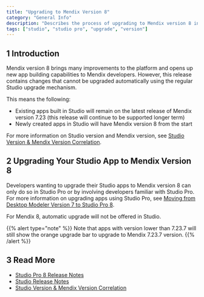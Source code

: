 ```yaml
---
title: "Upgrading to Mendix Version 8"
category: "General Info"
description: "Describes the process of upgrading to Mendix version 8 in Studio."
tags: ["studio", "studio pro", "upgrade", "version"]
---
```


## 1 Introduction 

Mendix version 8 brings many improvements to the platform and opens up new app building capabilities to Mendix developers. However, this release contains changes that cannot be upgraded automatically using the regular Studio upgrade mechanism. 

This means the following:

* Existing apps built in Studio will remain on the latest release of Mendix version 7.23 (this release will continue to be supported longer term)
* Newly created apps in Studio will have Mendix version 8 from the start

For more information on Studio version and Mendix version, see [Studio Version & Mendix Version Correlation](general-versions).

## 2 Upgrading Your Studio App to Mendix Version 8

Developers wanting to upgrade their Studio apps to Mendix version 8 can only do so in Studio Pro or by involving developers familiar with Studio Pro. For more information on upgrading apps using Studio Pro, see [Moving from Desktop Modeler Version 7 to Studio Pro 8](/refguide/moving-from-7-to-8).

For Mendix 8, automatic upgrade will not be offered in Studio. 

{{% alert type="note" %}}
Note that apps with version lower than 7.23.7 will still show the orange upgrade bar to upgrade to Mendix 7.23.7 version.
{{% /alert %}}

## 3 Read More

* [Studio Pro 8 Release Notes](../../releasenotes/studio-pro/8)
* [Studio Release Notes](../../releasenotes/studio)
* [Studio Version & Mendix Version Correlation](general-versions)
